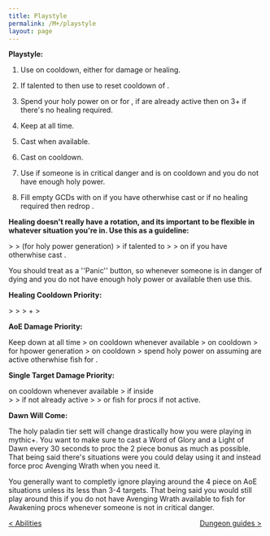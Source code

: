 ```yaml
---
title: Playstyle
permalink: /M+/playstyle
layout: page
---
```


**Playstyle:**

1. Use <a href="https://www.wowhead.com/spell=20473/holy-shock" data-wowhead="spell=20473"></a> on cooldown, either for damage or healing.

2. If talented to <a href="https://www.wowhead.com/spell=196926/crusaders-might" data-wowhead="spell=196926"></a> then use <a href="https://www.wowhead.com/spell=293895/crusader-strike" data-wowhead="spell=293895"></a> to reset cooldown of <a href="https://www.wowhead.com/spell=20473/holy-shock" data-wowhead="spell=20473"></a>.

3. Spend your holy power on <a href="https://www.wowhead.com/spell=85673/word-of-glory" data-wowhead="spell=85673"></a> or <a href="https://www.wowhead.com/spell=85222/light-of-dawn" data-wowhead="spell=85222"></a> for <a href="https://www.wowhead.com/spell=248033/awakening" data-wowhead="spell=248033"></a>, if <a href="https://www.wowhead.com/spell=66011/avenging-wrath" data-wowhead="spell=66011"></a> are already active then <a href="https://www.wowhead.com/spell=53600/shield-of-the-righteous" data-wowhead="spell=53600"></a> on 3+ if there's no healing required.

4. Keep <a href="https://www.wowhead.com/spell=26573/consecration" data-wowhead="spell=26573"></a> at all time.

5. Cast <a href="https://www.wowhead.com/spell=24275/hammer-of-wrath" data-wowhead="spell=24275"></a> when available.

6. Cast <a href="https://www.wowhead.com/spell=20271/judgment" data-wowhead="spell=20271"></a> on cooldown.

7. Use <a href="https://www.wowhead.com/spell=183998/light-of-the-martyr" data-wowhead="spell=183998"></a> if someone is in critical danger and <a href="https://www.wowhead.com/spell=20473/holy-shock" data-wowhead="spell=20473"></a> is on cooldown and you do not have enough holy power.

8. Fill empty GCDs with <a href="https://www.wowhead.com/spell=82326/holy-light" data-wowhead="spell=82326"></a> on <a href="https://www.wowhead.com/spell=53563/beacon-of-light" data-wowhead="spell=53563"></a> if you have <a href="https://www.wowhead.com/spell=53576/infusion-of-light" data-wowhead="spell=53576"></a> otherwhise cast <a href="https://www.wowhead.com/spell=19750/flash-of-light" data-wowhead="spell=19750"></a> or if no healing required then redrop <a href="https://www.wowhead.com/spell=26573/consecration" data-wowhead="spell=26573"></a>.

**Healing doesn't really have a rotation, and its important to be flexible in whatever situation you're in. Use this as a guideline:**

<a href="https://www.wowhead.com/spell=20473/holy-shock" data-wowhead="spell=20473"></a> 
\> <a href="https://www.wowhead.com/spell=85673/word-of-glory" data-wowhead="spell=85673"></a> 
\> <a href="https://www.wowhead.com/spell=293895/crusader-strike" data-wowhead="spell=293895"></a> (for holy power generation)
\> <a href="https://www.wowhead.com/spell=20271/judgment" data-wowhead="spell=20271"></a> if talented to <a href="https://www.wowhead.com/spell=183778/judgment-of-light" data-wowhead="spell=183778"></a>
\> <a href="https://www.wowhead.com/spell=183998/light-of-the-martyr" data-wowhead="spell=183998"></a>
\> <a href="https://www.wowhead.com/spell=82326/holy-light" data-wowhead="spell=82326"></a> on 
<a href="https://www.wowhead.com/spell=53563/beacon-of-light" data-wowhead="spell=53563"></a> if you have <a href="https://www.wowhead.com/spell=53576/infusion-of-light" data-wowhead="spell=53576"></a> otherwhise cast <a href="https://www.wowhead.com/spell=19750/flash-of-light" data-wowhead="spell=19750"></a>.

You should treat <a href="https://www.wowhead.com/spell=183998/light-of-the-martyr" data-wowhead="spell=183998"></a> as a ''Panic'' button, so whenever someone is in danger of dying and you do not have enough holy power or <a href="https://www.wowhead.com/spell=20473/holy-shock" data-wowhead="spell=20473"></a> available then use this.

**Healing Cooldown Priority:**

<a href="https://www.wowhead.com/spell=66011/avenging-wrath" data-wowhead="spell=66011"></a>
\>
<a href="https://www.wowhead.com/spell=105809/holy-avenger" data-wowhead="spell=105809"></a>
\>
<a href="https://www.wowhead.com/spell=317929/aura-mastery" data-wowhead="spell=317929"></a>
\>
<a href="https://www.wowhead.com/spell=642/divine-shield" data-wowhead="spell=642"></a> + <a href="https://www.wowhead.com/spell=6940/blessing-of-sacrifice" data-wowhead="spell=6940"></a>
\>
<a href="https://www.wowhead.com/spell=633/lay-on-hands" data-wowhead="spell=633"></a>

**AoE Damage Priority:**

Keep <a href="https://www.wowhead.com/spell=26573/consecration" data-wowhead="spell=26573"></a> down at all time 
\>
<a href="https://www.wowhead.com/spell=24275/hammer-of-wrath" data-wowhead="spell=24275"></a> on cooldown whenever available
\>
<a href="https://www.wowhead.com/spell=20473/holy-shock" data-wowhead="spell=20473"></a> on cooldown
\>
<a href="https://www.wowhead.com/spell=293895/crusader-strike" data-wowhead="spell=293895"></a> for hpower generation
\>
<a href="https://www.wowhead.com/spell=20271/judgment" data-wowhead="spell=20271"></a> on cooldown
\>
spend holy power on <a href="https://www.wowhead.com/spell=53600/shield-of-the-righteous" data-wowhead="spell=53600"></a> assuming <a href="https://www.wowhead.com/spell=66011/avenging-wrath" data-wowhead="spell=66011"></a> are active otherwhise fish for <a href="https://www.wowhead.com/spell=248033/awakening" data-wowhead="spell=248033"></a>.

**Single Target Damage Priority:** 

<a href="https://www.wowhead.com/spell=24275/hammer-of-wrath" data-wowhead="spell=24275"></a> on cooldown whenever available
\>
<a href="https://www.wowhead.com/spell=20271/judgment" data-wowhead="spell=20271"></a> if inside 
<a href="https://www.wowhead.com/spell=66011/avenging-wrath" data-wowhead="spell=66011"></a>  
\>
<a href="https://www.wowhead.com/spell=20473/holy-shock" data-wowhead="spell=20473"></a>
\>
<a href="https://www.wowhead.com/spell=26573/consecration" data-wowhead="spell=26573"></a> if not already active
\>
<a href="https://www.wowhead.com/spell=293895/crusader-strike" data-wowhead="spell=293895"></a>
\>
<a href="https://www.wowhead.com/spell=53600/shield-of-the-righteous" data-wowhead="spell=53600"></a> or
fish for <a href="https://www.wowhead.com/spell=248033/awakening" data-wowhead="spell=248033"></a> procs if
<a href="https://www.wowhead.com/spell=66011/avenging-wrath" data-wowhead="spell=66011"></a> not active. 

**Dawn Will Come:**

The holy paladin tier sett will change drastically how you were playing in mythic+. You want to make sure to cast a Word of Glory and a Light of Dawn every 30 seconds to proc the 2 piece bonus as much as possible. That being said there's situations were you could delay using it and instead force proc Avenging Wrath when you need it.

You generally want to completly ignore playing around the 4 piece on AoE situations unless its less than 3-4 targets. That being said you would still play around this if you do not have Avenging Wrath available to fish for Awakening procs whenever someone is not in critical danger.








<div>
<div style="text-align:left;display: inline-block;width: 49%;">
<a href="/M+/abilities"> < Abilities</a>
</div>
<div style="text-align:right;display: inline-block;width: 49%;">
<a href="/M+/dungeons"> Dungeon guides ></a>
</div>
</div>
